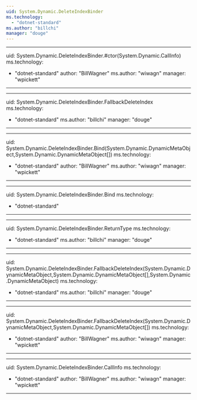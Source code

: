 ```yaml
---
uid: System.Dynamic.DeleteIndexBinder
ms.technology: 
  - "dotnet-standard"
ms.author: "billchi"
manager: "douge"
---
```


---
uid: System.Dynamic.DeleteIndexBinder.#ctor(System.Dynamic.CallInfo)
ms.technology: 
  - "dotnet-standard"
author: "BillWagner"
ms.author: "wiwagn"
manager: "wpickett"
---

---
uid: System.Dynamic.DeleteIndexBinder.FallbackDeleteIndex
ms.technology: 
  - "dotnet-standard"
ms.author: "billchi"
manager: "douge"
---

---
uid: System.Dynamic.DeleteIndexBinder.Bind(System.Dynamic.DynamicMetaObject,System.Dynamic.DynamicMetaObject[])
ms.technology: 
  - "dotnet-standard"
author: "BillWagner"
ms.author: "wiwagn"
manager: "wpickett"
---

---
uid: System.Dynamic.DeleteIndexBinder.Bind
ms.technology: 
  - "dotnet-standard"
---

---
uid: System.Dynamic.DeleteIndexBinder.ReturnType
ms.technology: 
  - "dotnet-standard"
ms.author: "billchi"
manager: "douge"
---

---
uid: System.Dynamic.DeleteIndexBinder.FallbackDeleteIndex(System.Dynamic.DynamicMetaObject,System.Dynamic.DynamicMetaObject[],System.Dynamic.DynamicMetaObject)
ms.technology: 
  - "dotnet-standard"
ms.author: "billchi"
manager: "douge"
---

---
uid: System.Dynamic.DeleteIndexBinder.FallbackDeleteIndex(System.Dynamic.DynamicMetaObject,System.Dynamic.DynamicMetaObject[])
ms.technology: 
  - "dotnet-standard"
author: "BillWagner"
ms.author: "wiwagn"
manager: "wpickett"
---

---
uid: System.Dynamic.DeleteIndexBinder.CallInfo
ms.technology: 
  - "dotnet-standard"
author: "BillWagner"
ms.author: "wiwagn"
manager: "wpickett"
---
